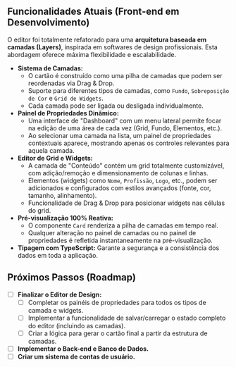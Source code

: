 ## Funcionalidades Atuais (Front-end em Desenvolvimento)

O editor foi totalmente refatorado para uma **arquitetura baseada em camadas (Layers)**, inspirada em softwares de design profissionais. Esta abordagem oferece máxima flexibilidade e escalabilidade.

*   **Sistema de Camadas:**
    *   O cartão é construído como uma pilha de camadas que podem ser reordenadas via Drag & Drop.
    *   Suporte para diferentes tipos de camadas, como `Fundo`, `Sobreposição de Cor` e `Grid de Widgets`.
    *   Cada camada pode ser ligada ou desligada individualmente.
*   **Painel de Propriedades Dinâmico:**
    *   Uma interface de "Dashboard" com um menu lateral permite focar na edição de uma área de cada vez (Grid, Fundo, Elementos, etc.).
    *   Ao selecionar uma camada na lista, um painel de propriedades contextuais aparece, mostrando apenas os controles relevantes para aquela camada.
*   **Editor de Grid e Widgets:**
    *   A camada de "Conteúdo" contém um grid totalmente customizável, com adição/remoção e dimensionamento de colunas e linhas.
    *   Elementos (widgets) como `Nome`, `Profissão`, `Logo`, etc., podem ser adicionados e configurados com estilos avançados (fonte, cor, tamanho, alinhamento).
    *   Funcionalidade de Drag & Drop para posicionar widgets nas células do grid.
*   **Pré-visualização 100% Reativa:**
    *   O componente `Card` renderiza a pilha de camadas em tempo real.
    *   Qualquer alteração no painel de camadas ou no painel de propriedades é refletida instantaneamente na pré-visualização.
*   **Tipagem com TypeScript:** Garante a segurança e a consistência dos dados em toda a aplicação.

## Próximos Passos (Roadmap)

- [ ] **Finalizar o Editor de Design:**
    - [ ] Completar os painéis de propriedades para todos os tipos de camada e widgets.
    - [ ] Implementar a funcionalidade de salvar/carregar o estado completo do editor (incluindo as camadas).
    - [ ] Criar a lógica para gerar o cartão final a partir da estrutura de camadas.
- [ ] **Implementar o Back-end e Banco de Dados.**
- [ ] **Criar um sistema de contas de usuário.**